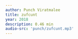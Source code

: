 ```yaml
---
author: Punch Viratmalee
title: zufcunt
year: 2018
description: 0.46 min
audio-src: 'punch/zufcunt.mp3'
---
```


